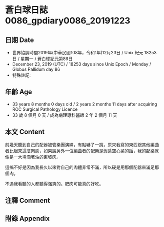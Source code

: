 # 蒼白球日誌0086_gpdiary0086_20191223 #

## 日期 Date ##

* 世界協調時間2019年(中華民國108年，令和1年)12月23日 / Unix 紀元 18253 日 / 星期一 / 蒼白球紀元第86日
* December 23, 2019 (UTC) / 18253 days since Unix Epoch / Monday / Globus Pallidum day 86
* 特殊註記:

## 年齡 Age ##

* 33 years 8 months 0 days old / 2 years 2 months 11 days after acquiring ROC Surgical Pathology Licence
* 33 歲 8 個月 0 天 / 成為病理專科醫師 2 年 2 個月 11 天

## 本文 Content ##

前幾天聽到自己的配器被管樂團演繹，有點嚇了一跳，原來我寫的東西跟其他編曲者比起來這麼肉感，如果說另外一位編曲者的配樂是蝦醬空心菜的話，我的配樂就像是一大塊滴著油的東坡肉。

這搞不好是因為我長久以來對自己的肉體非常不滿，所以硬是用那個配器來滿足那個肉。

不過我看聽的人都聽得滿爽的。肥肉可能真的好吃。

## 注釋 Comment ##


## 附錄 Appendix ##

